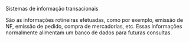 Sistemas de informação transacionais

São as informações rotineiras efetuadas, como por exemplo, emissão de NF, emissão de pedido, compra de mercadorias, etc. Essas informações normalmente alimentam um banco de dados para futuras consultas.
